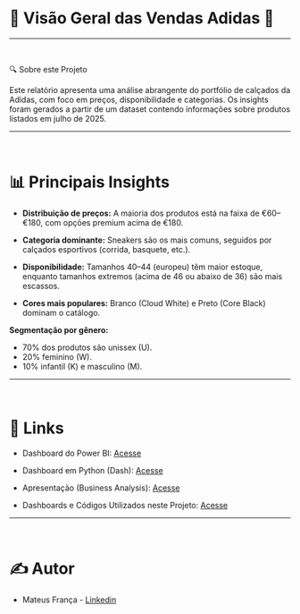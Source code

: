 # 👟 Visão Geral das Vendas Adidas 👟 

<hr>
<br>

🔍 Sobre este Projeto

Este relatório apresenta uma análise abrangente do portfólio de calçados da Adidas, com foco em preços, disponibilidade e categorias. Os insights foram gerados a partir de um dataset contendo informações sobre produtos listados em julho de 2025.

<hr>
<br>

# 📊 Principais Insights

- <b>Distribuição de preços:</b> A maioria dos produtos está na faixa de €60–€180, com opções premium acima de €180.

- <b>Categoria dominante:</b> Sneakers são os mais comuns, seguidos por calçados esportivos (corrida, basquete, etc.).

- <b>Disponibilidade:</b> Tamanhos 40–44 (europeu) têm maior estoque, enquanto tamanhos extremos (acima de 46 ou abaixo de 36) são mais escassos.

- <b>Cores mais populares:</b> Branco (Cloud White) e Preto (Core Black) dominam o catálogo.

<b>Segmentação por gênero:</b>

- 70% dos produtos são unissex (U).
- 20% feminino (W).
- 10% infantil (K) e masculino (M).

<hr>
<br>

# 🔗 Links

- Dashboard do Power BI: <a href="https://app.powerbi.com/view?r=eyJrIjoiNzJkM2YwNTctODkyNC00OGRjLTkwYWUtNzJhZTAxNTM5NzdlIiwidCI6IjBjM2IyYzljLWVlYTctNDJlZi04YTYzLTcwOWIyNjU5NzYxOCJ9">Acesse</a>

- Dashboard em Python (Dash): <a href="https://github.com/RastaDados/Vendas_Adidas/blob/main/Dashboard_Python.md">Acesse</a>

- Apresentação (Business Analysis): <a href="https://github.com/RastaDados/Vendas_Adidas/blob/main/Analise_de_Mercado.md">Acesse</a>

- Dashboards e Códigos Utilizados neste Projeto: <a href="https://github.com/RastaDados/Vendas_Adidas/tree/main/Dashboards">Acesse</a>

<hr>
<br>

# ✍️ Autor

- Mateus França - <a href="https://www.linkedin.com/in/mateus-fran%C3%A7a-775b57113/"> Linkedin </a>
